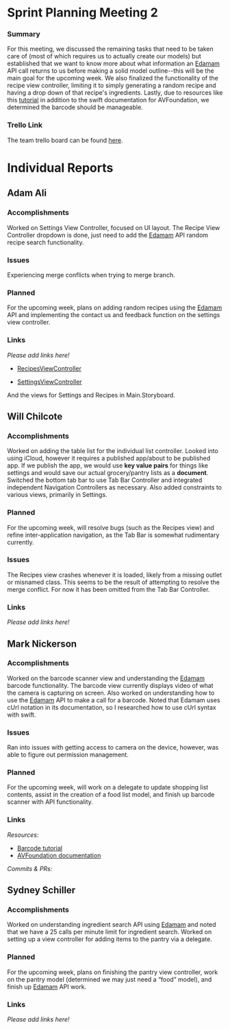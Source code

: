 # Sprint Planning Meeting 2
### Summary
For this meeting, we discussed the remaining tasks that need to be taken care of
(most of which requires us to actually create our models) but established that
we want to know more about what information an [Edamam](https://www.edamam.com/) API call returns
to us before making a solid model outline--this will be the main goal for the
upcoming week. We also finalized the functionality of the recipe view
controller, limiting it to simply generating a random recipe and having a drop
down of that recipe's ingredients. Lastly, due to resources like this [tutorial](https://www.appcoda.com/simple-barcode-reader-app-swift/) in
addition to the swift documentation for AVFoundation, we determined the barcode
should be manageable.

### Trello Link
The team trello board can be found [here](https://trello.com/b/KZggYtj1/master-189e-board).

# Individual Reports
## Adam Ali
### Accomplishments
Worked on Settings View Controller, focused on UI layout. The Recipe View 
Controller dropdown is done, just need to add the [Edamam](https://www.edamam.com/) API random
recipe search functionality.

### Issues
Experiencing merge conflicts when trying to merge branch.

### Planned
For the upcoming week, plans on adding random recipes using the [Edamam](https://www.edamam.com/) API
and implementing the contact us and feedback function on the settings view
controller.

### Links
_Please add links here!_

- [RecipesViewController](https://github.com/ECS189E/Can-I-graduate-already-LLC/blob/master/App/App/Controllers/RecipesViewController.swift)

- [SettingsViewController](https://github.com/ECS189E/Can-I-graduate-already-LLC/blob/master/App/App/Controllers/SettingsViewController.swift)

And the views for Settings and Recipes in Main.Storyboard.

## Will Chilcote
### Accomplishments
Worked on adding the table list for the individual list controller. Looked into
using iCloud, however it requires a published app/about to be published app. If
we publish the app, we would use __key value pairs__ for things like settings
and would save our actual grocery/pantry lists as a __document__. Switched the bottom tab bar to use Tab Bar Controller and integrated independent Navigation Controllers as necessary. Also added constraints to various views, primarily in Settings.

### Planned
For the upcoming week, will resolve bugs (such as the Recipes view) and refine inter-application navigation, as the Tab Bar is somewhat rudimentary currently.

### Issues
The Recipes view crashes whenever it is loaded, likely from a missing outlet or misnamed class. This seems to be the result of attempting to resolve the merge conflict. For now it has been omitted from the Tab Bar Controller.


### Links
_Please add links here!_

## Mark Nickerson
### Accomplishments
Worked on the barcode scanner view and understanding the [Edamam](https://www.edamam.com/)
barcode functionality. The barcode view currently displays video of what the
camera is capturing on screen. Also worked on understanding how to use the
[Edamam](https://www.edamam.com/) API to make a call for a barcode. Noted that Edamam uses cUrl 
notation in its documentation, so I researched how to use cUrl syntax with
swift.

### Issues
Ran into issues with getting access to camera on the device, however, was able
to figure out permission management.

### Planned
For the upcoming week, will work on a delegate to update shopping list contents,
assist in the creation of a food list model, and  finish up barcode scanner with
API functionality.


### Links
_Resources:_
- [Barcode tutorial](https://www.appcoda.com/simple-barcode-reader-app-swift/)
- [AVFoundation documentation](https://developer.apple.com/documentation/avfoundation/avmetadatamachinereadablecodeobject/machine_readable_object_types)

_Commits & PRs:_



## Sydney Schiller
### Accomplishments
Worked on understanding ingredient search API using [Edamam](https://www.edamam.com/)  and noted that
we have a 25 calls per minute limit for ingredient search. Worked on setting up
a view controller for adding items to the pantry via a delegate.

### Planned
For the upcoming week, plans on finishing the pantry view controller, work on
the pantry model (determined we may just need a “food” model), and finish up
[Edamam](https://www.edamam.com/) API work.

### Links
_Please add links here!_
